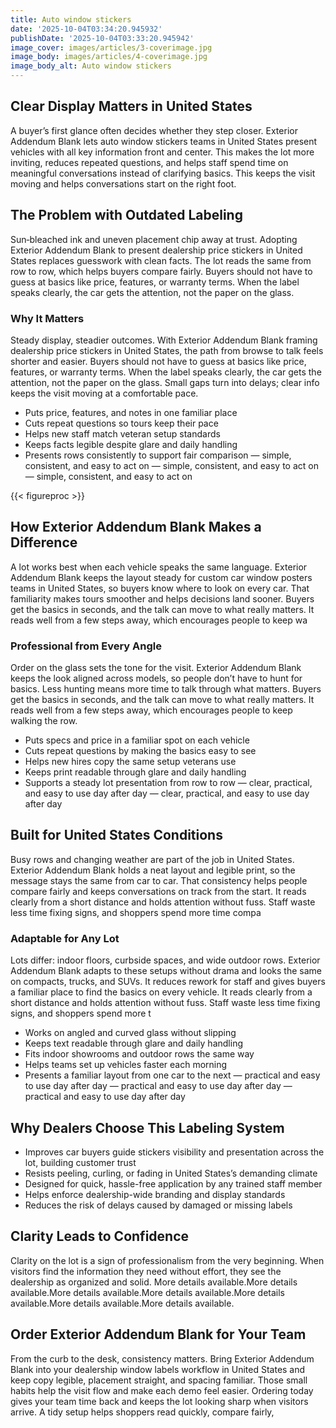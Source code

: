 ```yaml
---
title: Auto window stickers
date: '2025-10-04T03:34:20.945932'
publishDate: '2025-10-04T03:33:20.945942'
image_cover: images/articles/3-coverimage.jpg
image_body: images/articles/4-coverimage.jpg
image_body_alt: Auto window stickers
---
```



## Clear Display Matters in United States
A buyer’s first glance often decides whether they step closer. Exterior Addendum Blank lets auto window stickers teams in United States present vehicles with all key information front and center. This makes the lot more inviting, reduces repeated questions, and helps staff spend time on meaningful conversations instead of clarifying basics. This keeps the visit moving and helps conversations start on the right foot.

## The Problem with Outdated Labeling
Sun‑bleached ink and uneven placement chip away at trust. Adopting Exterior Addendum Blank to present dealership price stickers in United States replaces guesswork with clean facts. The lot reads the same from row to row, which helps buyers compare fairly. Buyers should not have to guess at basics like price, features, or warranty terms. When the label speaks clearly, the car gets the attention, not the paper on the glass.

### Why It Matters
Steady display, steadier outcomes. With Exterior Addendum Blank framing dealership price stickers in United States, the path from browse to talk feels shorter and easier. Buyers should not have to guess at basics like price, features, or warranty terms. When the label speaks clearly, the car gets the attention, not the paper on the glass. Small gaps turn into delays; clear info keeps the visit moving at a comfortable pace.

- Puts price, features, and notes in one familiar place
- Cuts repeat questions so tours keep their pace
- Helps new staff match veteran setup standards
- Keeps facts legible despite glare and daily handling
- Presents rows consistently to support fair comparison — simple, consistent, and easy to act on — simple, consistent, and easy to act on — simple, consistent, and easy to act on

{{< figureproc >}}

## How Exterior Addendum Blank Makes a Difference
A lot works best when each vehicle speaks the same language. Exterior Addendum Blank keeps the layout steady for custom car window posters teams in United States, so buyers know where to look on every car. That familiarity makes tours smoother and helps decisions land sooner.  Buyers get the basics in seconds, and the talk can move to what really matters.  It reads well from a few steps away, which encourages people to keep wa

### Professional from Every Angle
Order on the glass sets the tone for the visit. Exterior Addendum Blank keeps the look aligned across models, so people don’t have to hunt for basics. Less hunting means more time to talk through what matters.  Buyers get the basics in seconds, and the talk can move to what really matters.  It reads well from a few steps away, which encourages people to keep walking the row.

- Puts specs and price in a familiar spot on each vehicle
- Cuts repeat questions by making the basics easy to see
- Helps new hires copy the same setup veterans use
- Keeps print readable through glare and daily handling
- Supports a steady lot presentation from row to row — clear, practical, and easy to use day after day — clear, practical, and easy to use day after day

## Built for United States Conditions
Busy rows and changing weather are part of the job in United States. Exterior Addendum Blank holds a neat layout and legible print, so the message stays the same from car to car. That consistency helps people compare fairly and keeps conversations on track from the start. It reads clearly from a short distance and holds attention without fuss. Staff waste less time fixing signs, and shoppers spend more time compa

### Adaptable for Any Lot
Lots differ: indoor floors, curbside spaces, and wide outdoor rows. Exterior Addendum Blank adapts to these setups without drama and looks the same on compacts, trucks, and SUVs. It reduces rework for staff and gives buyers a familiar place to find the basics on every vehicle. It reads clearly from a short distance and holds attention without fuss. Staff waste less time fixing signs, and shoppers spend more t

- Works on angled and curved glass without slipping
- Keeps text readable through glare and daily handling
- Fits indoor showrooms and outdoor rows the same way
- Helps teams set up vehicles faster each morning
- Presents a familiar layout from one car to the next — practical and easy to use day after day — practical and easy to use day after day — practical and easy to use day after day

## Why Dealers Choose This Labeling System
- Improves car buyers guide stickers visibility and presentation across the lot, building customer trust
- Resists peeling, curling, or fading in United States’s demanding climate
- Designed for quick, hassle-free application by any trained staff member
- Helps enforce dealership-wide branding and display standards
- Reduces the risk of delays caused by damaged or missing labels

## Clarity Leads to Confidence
Clarity on the lot is a sign of professionalism from the very beginning. When visitors find the information they need without effort, they see the dealership as organized and solid. More details available.More details available.More details available.More details available.More details available.More details available.More details available.

## Order Exterior Addendum Blank for Your Team
From the curb to the desk, consistency matters. Bring Exterior Addendum Blank into your dealership window labels workflow in United States and keep copy legible, placement straight, and spacing familiar. Those small habits help the visit flow and make each demo feel easier.  Ordering today gives your team time back and keeps the lot looking sharp when visitors arrive.  A tidy setup helps shoppers read quickly, compare fairly,

